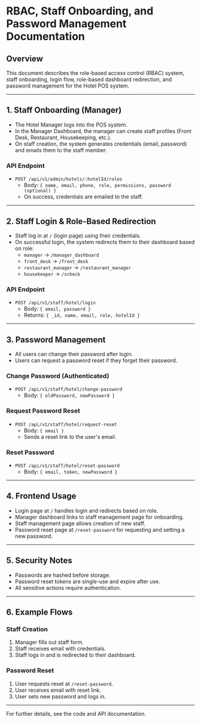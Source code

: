 # RBAC, Staff Onboarding, and Password Management Documentation

## Overview
This document describes the role-based access control (RBAC) system, staff onboarding, login flow, role-based dashboard redirection, and password management for the Hotel POS system.

---

## 1. Staff Onboarding (Manager)
- The Hotel Manager logs into the POS system.
- In the Manager Dashboard, the manager can create staff profiles (Front Desk, Restaurant, Housekeeping, etc.).
- On staff creation, the system generates credentials (email, password) and emails them to the staff member.

### API Endpoint
- `POST /api/v1/admin/hotels/:hotelId/roles`
  - Body: `{ name, email, phone, role, permissions, password (optional) }`
  - On success, credentials are emailed to the staff.

---

## 2. Staff Login & Role-Based Redirection
- Staff log in at `/` (login page) using their credentials.
- On successful login, the system redirects them to their dashboard based on role:
  - `manager` → `/manager_dashboard`
  - `front_desk` → `/front_desk`
  - `restaurant_manager` → `/restaurant_manager`
  - `housekeeper` → `/scheck`

### API Endpoint
- `POST /api/v1/staff/hotel/login`
  - Body: `{ email, password }`
  - Returns: `{ _id, name, email, role, hotelId }`

---

## 3. Password Management
- All users can change their password after login.
- Users can request a password reset if they forget their password.

### Change Password (Authenticated)
- `POST /api/v1/staff/hotel/change-password`
  - Body: `{ oldPassword, newPassword }`

### Request Password Reset
- `POST /api/v1/staff/hotel/request-reset`
  - Body: `{ email }`
  - Sends a reset link to the user's email.

### Reset Password
- `POST /api/v1/staff/hotel/reset-password`
  - Body: `{ email, token, newPassword }`

---

## 4. Frontend Usage
- Login page at `/` handles login and redirects based on role.
- Manager dashboard links to staff management page for onboarding.
- Staff management page allows creation of new staff.
- Password reset page at `/reset-password` for requesting and setting a new password.

---

## 5. Security Notes
- Passwords are hashed before storage.
- Password reset tokens are single-use and expire after use.
- All sensitive actions require authentication.

---

## 6. Example Flows
### Staff Creation
1. Manager fills out staff form.
2. Staff receives email with credentials.
3. Staff logs in and is redirected to their dashboard.

### Password Reset
1. User requests reset at `/reset-password`.
2. User receives email with reset link.
3. User sets new password and logs in.

---

For further details, see the code and API documentation. 